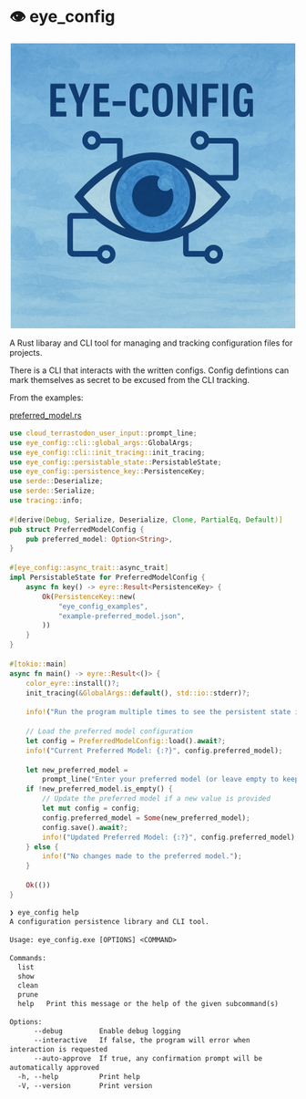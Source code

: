 # 👁 eye_config

<p align="center">
  <img src="logo.png" alt="Eye Config Logo" width="500"/>
</p>

A Rust libaray and CLI tool for managing and tracking configuration files for projects.

There is a CLI that interacts with the written configs. Config defintions can mark themselves as secret to be excused from the CLI tracking.

From the examples:

[preferred_model.rs](./examples/preferred_model.rs)

```rust
use cloud_terrastodon_user_input::prompt_line;
use eye_config::cli::global_args::GlobalArgs;
use eye_config::cli::init_tracing::init_tracing;
use eye_config::persistable_state::PersistableState;
use eye_config::persistence_key::PersistenceKey;
use serde::Deserialize;
use serde::Serialize;
use tracing::info;

#[derive(Debug, Serialize, Deserialize, Clone, PartialEq, Default)]
pub struct PreferredModelConfig {
    pub preferred_model: Option<String>,
}

#[eye_config::async_trait::async_trait]
impl PersistableState for PreferredModelConfig {
    async fn key() -> eyre::Result<PersistenceKey> {
        Ok(PersistenceKey::new(
            "eye_config_examples",
            "example-preferred_model.json",
        ))
    }
}

#[tokio::main]
async fn main() -> eyre::Result<()> {
    color_eyre::install()?;
    init_tracing(&GlobalArgs::default(), std::io::stderr)?;

    info!("Run the program multiple times to see the persistent state in action.");

    // Load the preferred model configuration
    let config = PreferredModelConfig::load().await?;
    info!("Current Preferred Model: {:?}", config.preferred_model);

    let new_preferred_model =
        prompt_line("Enter your preferred model (or leave empty to keep current): ").await?;
    if !new_preferred_model.is_empty() {
        // Update the preferred model if a new value is provided
        let mut config = config;
        config.preferred_model = Some(new_preferred_model);
        config.save().await?;
        info!("Updated Preferred Model: {:?}", config.preferred_model);
    } else {
        info!("No changes made to the preferred model.");
    }

    Ok(())
}
```

```
❯ eye_config help
A configuration persistence library and CLI tool.

Usage: eye_config.exe [OPTIONS] <COMMAND>

Commands:
  list   
  show   
  clean  
  prune  
  help   Print this message or the help of the given subcommand(s)

Options:
      --debug         Enable debug logging
      --interactive   If false, the program will error when interaction is requested 
      --auto-approve  If true, any confirmation prompt will be automatically approved
  -h, --help          Print help
  -V, --version       Print version
```
